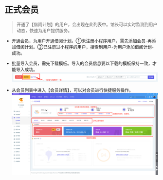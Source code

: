 # **正式会员**

> 开通了【借阅计划】的用户，会出现在此列表中。馆长可以实时监测到用户动态，快速为用户提供服务。

- 开通会员，为用户开通借阅计划。①未注册小程序用户，需先添加会员-再添加借阅计划。②已注册过小程序的用户，搜索到用户-为用户添加借阅计划-成功。


- 批量导入会员，需先下载模板。导入的会员信息要以下载的模板保持一致，才能导入成功。![20190622102738](_media\20190622102738.png)

- 从会员列表中进入【会员详情】，可以对会员进行快捷服务操作。![1561012052205](_media\1561012052205.png)

